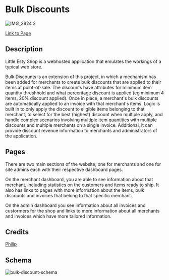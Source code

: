 # Bulk Discounts

![IMG_2824 2](https://user-images.githubusercontent.com/87627363/142141234-a5d44b6d-c0f9-4976-9180-77911026b186.JPG)


[Link to Page](https://bulk-discounts-phimed.herokuapp.com/)

## Description

Little Esty Shop is a webhosted application that emulates the workings of a typical web store.

Bulk Discounts is an extension of this project, in which a mechanism has been added for merchants to create bulk discounts that are applied to their items at point-of-sale. The discounts have attributes for minimum item quantity threshhold and what percentage discount is applied (eg minimum 4 items, 20% discount applied). Once in place, a merchant's bulk discounts are automatically applied to an invoice with that merchant's items. Logic is built in to only apply the discount to eligible items belonging to that merchant, to select for the best (highest) discount when multiple apply, and handle complex scenarios involving multiple item quantities with multiple discounts and multiple merchants on a single invoice. Additional, it can provide discount revenue information to merchants and administrators of the application.

## Pages

There are two main sections of the website; one for merchants and one for site admins each with their respective dashboard pages.

On the merchant dashboard, you are able to see information about that merchant, including statistics on the customers and items ready to ship. It also has links to pages with more information about the items, bulk discounts and invoices that belong to that specific merchant.

On the admin dashboard you see information about all invoices and custormers for the shop and links to more information about all merchants and invoices which have more tailored information.

## Credits

[Philip](https://github.com/PhiMed)


## Schema
![bulk-discount-schema](https://user-images.githubusercontent.com/87627363/142140892-edc2c746-3f7b-4e5a-b52b-f71a6d2d8563.png)


